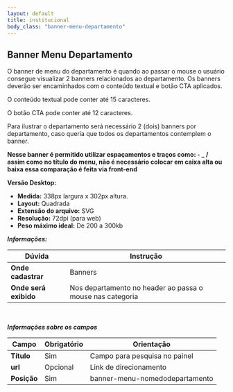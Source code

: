 ```yaml
---
layout: default
title: institucional
body_class: "banner-menu-departamento"
---
```



## Banner Menu Departamento


O banner de menu do departamento é quando ao passar o mouse o usuário consegue visualizar 2 banners relacionados ao departamento. Os banners deverão ser encaminhados com o conteúdo textual e botão CTA aplicados.

O conteúdo textual pode conter até 15 caracteres.

O botão CTA pode conter até 12 caracteres.

Para ilustrar o departamento será necessário 2 (dois) banners por departamento, caso queria que todos os departamentos contemplem o banner.


**Nesse banner é permitido utilizar espaçamentos e traços como: - _ / assim como no título do menu, não é necessário colocar em caixa alta ou baixa essa comparação é feita via front-end**

**Versão Desktop:**

- **Medida:** 338px largura x 302px altura.
- **Layout:** Quadrada
- **Extensão do arquivo:** SVG
- **Resolução:** 72dpi (para web)
- **Peso máximo ideal:** De 200 a 300kb


**_Informações:_**

| Dúvida                | Instrução                                                        |
| --------------------- | ---------------------------------------------------------------- |
| **Onde cadastrar**    | Banners                                                          |
| **Onde será exibido** | Nos departamento no header ao passa o mouse nas categoria |


&nbsp;


***Informações sobre os campos***

| Campo         | Obrigatório         | Orientação                                |
| ------------- | ------------------- | ----------------------------------------- |
| **Título**      | Sim      | Campo para pesquisa no painel                       |
| **url** | Opcional |   Link de direcionamento   |
| **Posição** | Sim | banner-menu-nomedodepartamento     |